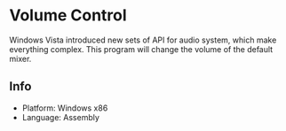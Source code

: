 # Volume Control

Windows Vista introduced new sets of API for audio system, which make everything complex. This program will change the volume of the default mixer.

## Info

* Platform: Windows x86
* Language: Assembly
